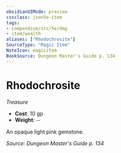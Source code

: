 ```yaml
---
obsidianUIMode: preview
cssclass: json5e-item
tags:
- compendium/src/5e/dmg
- item/wealth
aliases: ["Rhodochrosite"]
SourceType: "Magic Item"
NoteIcon: magicitem
BookSource: Dungeon Master's Guide p. 134
---
```

# Rhodochrosite
*Treasure*  

- **Cost**: 10 gp
- **Weight**: ⏤

An opaque light pink gemstone.

*Source: Dungeon Master's Guide p. 134*